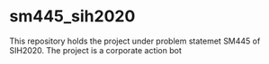 # sm445_sih2020
This repository holds the project under problem statemet SM445 of SIH2020. The project is a corporate action bot
